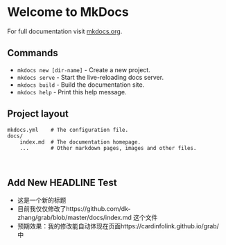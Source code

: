 # Welcome to MkDocs

For full documentation visit [mkdocs.org](http://mkdocs.org).

## Commands

* `mkdocs new [dir-name]` - Create a new project.
* `mkdocs serve` - Start the live-reloading docs server.
* `mkdocs build` - Build the documentation site.
* `mkdocs help` - Print this help message.

## Project layout

    mkdocs.yml    # The configuration file.
    docs/
        index.md  # The documentation homepage.
        ...       # Other markdown pages, images and other files.
        
## Add New HEADLINE Test
* 这是一个新的标题
* 目前我仅仅修改了https://github.com/dk-zhang/grab/blob/master/docs/index.md 这个文件
* 预期效果：我的修改能自动体现在页面https://cardinfolink.github.io/grab/ 中
